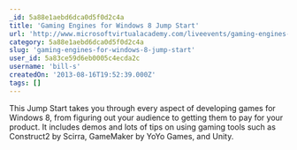 ```yaml
---
_id: 5a88e1aebd6dca0d5f0d2c4a
title: 'Gaming Engines for Windows 8 Jump Start'
url: 'http://www.microsoftvirtualacademy.com/liveevents/gaming-engines-for-windows-8-jump-start?CR_CC=200263145#fbid=RfHc7HWJo2b'
category: 5a88e1aebd6dca0d5f0d2c4a
slug: 'gaming-engines-for-windows-8-jump-start'
user_id: 5a83ce59d6eb0005c4ecda2c
username: 'bill-s'
createdOn: '2013-08-16T19:52:39.000Z'
tags: []
---
```


This Jump Start takes you through every aspect of developing games for Windows 8, from figuring out your audience to getting them to pay for your product. It includes demos and lots of tips on using gaming tools such as Construct2 by Scirra, GameMaker by YoYo Games, and Unity.
